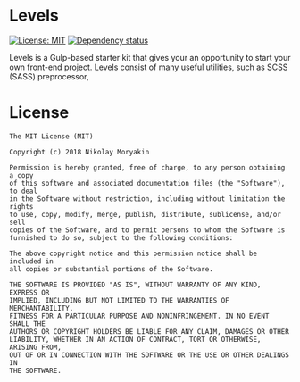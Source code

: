 # Levels
[![License: MIT][mit-image]][mit-url] [![Dependency status][dependency-image]][dependency-url]

Levels is a Gulp-based starter kit that gives your an opportunity to start your own front-end project.
Levels consist of many useful utilities, such as SCSS (SASS) preprocessor,  


# License 
```
The MIT License (MIT)

Copyright (c) 2018 Nikolay Moryakin

Permission is hereby granted, free of charge, to any person obtaining a copy
of this software and associated documentation files (the "Software"), to deal
in the Software without restriction, including without limitation the rights
to use, copy, modify, merge, publish, distribute, sublicense, and/or sell
copies of the Software, and to permit persons to whom the Software is
furnished to do so, subject to the following conditions:

The above copyright notice and this permission notice shall be included in
all copies or substantial portions of the Software.

THE SOFTWARE IS PROVIDED "AS IS", WITHOUT WARRANTY OF ANY KIND, EXPRESS OR
IMPLIED, INCLUDING BUT NOT LIMITED TO THE WARRANTIES OF MERCHANTABILITY,
FITNESS FOR A PARTICULAR PURPOSE AND NONINFRINGEMENT. IN NO EVENT SHALL THE
AUTHORS OR COPYRIGHT HOLDERS BE LIABLE FOR ANY CLAIM, DAMAGES OR OTHER
LIABILITY, WHETHER IN AN ACTION OF CONTRACT, TORT OR OTHERWISE, ARISING FROM,
OUT OF OR IN CONNECTION WITH THE SOFTWARE OR THE USE OR OTHER DEALINGS IN
THE SOFTWARE.
```
[mit-image]: https://img.shields.io/badge/License-MIT-yellow.svg
[mit-url]: https://opensource.org/licenses/MIT
[dependency-image]: https://david-dm.org/leerane/levels-starter-kit/dev-status.svg?style=flat-square
[dependency-url]: https://david-dm.org/leerane/levels-starter-kit?type=dev
